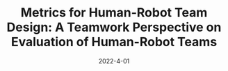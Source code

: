 ---
title: "Metrics for Human-Robot Team Design: A Teamwork Perspective on Evaluation of Human-Robot Teams"
collection: publications
permalink: /publication/2022-4-01-pub2
date: 2022-4-01
venue: 'ACM Transactions on Human-Robot Interaction'
---
